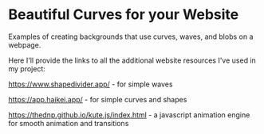 # Beautiful Curves for your Website
Examples of creating backgrounds that use curves, waves, and blobs on a webpage.

Here I'll provide the links to all the additional website resources I've used in my project:

https://www.shapedivider.app/ - for simple waves

https://app.haikei.app/ - for simple curves and shapes

https://thednp.github.io/kute.js/index.html - a javascript animation engine for smooth animation and transitions
